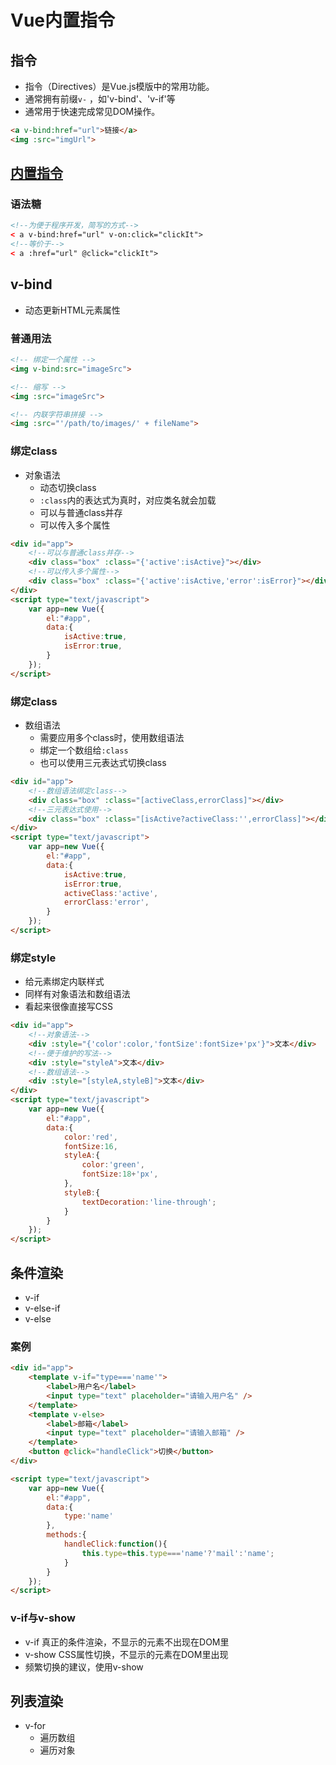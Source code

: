﻿#  Vue内置指令



## 指令
- 指令（Directives）是Vue.js模版中的常用功能。
- 通常拥有前缀`v-` ，如'v-bind'、'v-if'等
- 通常用于快速完成常见DOM操作。

```html
<a v-bind:href="url">链接</a>
<img :src="imgUrl">
```



## [内置指令](https://cn.vuejs.org/v2/api/#%E6%8C%87%E4%BB%A4)


### 语法糖
```html
<!--为便于程序开发，简写的方式-->
< a v-bind:href="url" v-on:click="clickIt">
<!--等价于-->
< a :href="url" @click="clickIt">
```



## v-bind
- 动态更新HTML元素属性


### 普通用法

```html
<!-- 绑定一个属性 -->
<img v-bind:src="imageSrc">

<!-- 缩写 -->
<img :src="imageSrc">

<!-- 内联字符串拼接 -->
<img :src="'/path/to/images/' + fileName">
```


### 绑定class
- 对象语法
	- 动态切换class
	- `:class`内的表达式为真时，对应类名就会加载
	- 可以与普通class并存
	- 可以传入多个属性
	
```html
<div id="app">
	<!--可以与普通class并存-->
	<div class="box" :class="{'active':isActive}"></div>
	<!--可以传入多个属性-->
	<div class="box" :class="{'active':isActive,'error':isError}"></div>
</div>
<script type="text/javascript">
	var app=new Vue({
		el:"#app",
		data:{
			isActive:true,
			isError:true,
		}
	});
</script>
```


### 绑定class
- 数组语法
	- 需要应用多个class时，使用数组语法
	- 绑定一个数组给`:class`
	- 也可以使用三元表达式切换class
	
```html
<div id="app">
	<!--数组语法绑定class-->
	<div class="box" :class="[activeClass,errorClass]"></div>
	<!--三元表达式使用-->
	<div class="box" :class="[isActive?activeClass:'',errorClass]"></div>
</div>
<script type="text/javascript">
	var app=new Vue({
		el:"#app",
		data:{
			isActive:true,
			isError:true,
			activeClass:'active',
			errorClass:'error',
		}
	});
</script>
```


### 绑定style
- 给元素绑定内联样式
- 同样有对象语法和数组语法
- 看起来很像直接写CSS

```html
<div id="app">
	<!--对象语法-->
	<div :style="{'color':color,'fontSize':fontSize+'px'}">文本</div>
	<!--便于维护的写法-->
	<div :style="styleA">文本</div>
	<!--数组语法-->
	<div :style="[styleA,styleB]">文本</div>
</div>
<script type="text/javascript">
	var app=new Vue({
		el:"#app",
		data:{
			color:'red',
			fontSize:16,
			styleA:{
				color:'green',
				fontSize:18+'px',
			},
			styleB:{
				textDecoration:'line-through';
			}
		}
	});
</script>
```



## 条件渲染
- v-if
- v-else-if
- v-else


### 案例
```html
<div id="app">
	<template v-if="type==='name'">
		<label>用户名</label>
		<input type="text" placeholder="请输入用户名" />
	</template>
	<template v-else>
		<label>邮箱</label>
		<input type="text" placeholder="请输入邮箱" />
	</template>
	<button @click="handleClick">切换</button>
</div>

<script type="text/javascript">
	var app=new Vue({
		el:"#app",
		data:{
			type:'name'
		},
		methods:{
			handleClick:function(){
				this.type=this.type==='name'?'mail':'name';
			}
		}
	});
</script>
```


### v-if与v-show
- v-if 真正的条件渲染，不显示的元素不出现在DOM里
- v-show CSS属性切换，不显示的元素在DOM里出现
- 频繁切换的建议，使用v-show



## 列表渲染
- v-for
	- 遍历数组
	- 遍历对象

